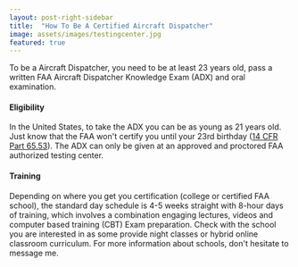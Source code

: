 ```yaml
---
layout: post-right-sidebar
title:  "How To Be A Certified Aircraft Dispatcher"
image: assets/images/testingcenter.jpg
featured: true
---
```

To be a Aircraft Dispatcher, you need to be at least 23 years old, pass a written FAA Aircraft Dispatcher Knowledge Exam (ADX) and oral examination.

#### Eligibility
In the United States, to take the ADX you can be as young as 21 years old. Just know that the FAA won't certify you until your 23rd birthday ([14 CFR Part 65.53](https://www.ecfr.gov/cgi-bin/text-idx?SID=accc6269013833371e13bf182277abc7&mc=true&node=se14.2.65_153&rgn=div8)). The ADX can only be given at an approved and proctored FAA authorized testing center.

#### Training
Depending on where you get you certification (college or certified FAA school), the standard day schedule is 4-5 weeks straight with 8-hour days of training, which involves a combination engaging lectures, videos and computer based training (CBT) Exam preparation. Check with the school you are interested in as some provide night classes or hybrid online classroom curriculum. For more information about schools, don't hesitate to message me.
